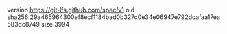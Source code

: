 version https://git-lfs.github.com/spec/v1
oid sha256:29a465964300ef8ecf1184bad0b327c0e34e06947e792dcafaa17ea583dc8749
size 3994
